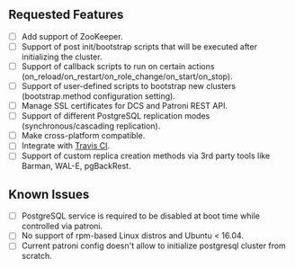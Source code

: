 Requested Features
------------------

- [ ] Add support of ZooKeeper.
- [ ] Support of post init/bootstrap scripts that will be executed after initializing the cluster.
- [ ] Support of callback scripts to run on certain actions (on_reload/on_restart/on_role_change/on_start/on_stop).
- [ ] Support of user-defined scripts to bootstrap new clusters (bootstrap.method configuration setting).
- [ ] Manage SSL certificates for DCS and Patroni REST API.
- [ ] Support of different PostgreSQL replication modes (synchronous/cascading replication).
- [ ] Make cross-platform compatible.
- [ ] Integrate with [Travis CI](https://travis-ci.org/).
- [ ] Support of custom replica creation methods via 3rd party tools like Barman, WAL-E, pgBackRest.

Known Issues
------------

- [ ] PostgreSQL service is required to be disabled at boot time while controlled via patroni.
- [ ] No support of rpm-based Linux distros and Ubuntu < 16.04.
- [ ] Current patroni config doesn't allow to initialize postgresql cluster from scratch.
